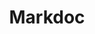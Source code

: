 ---
git: https://github.com/markdoc/markdoc
logohandle: markdocdev
sort: markdoc
title: Markdoc
website: https://markdoc.dev/
---